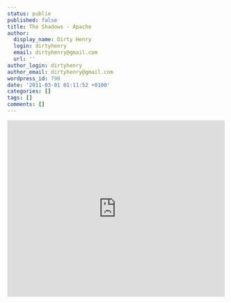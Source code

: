 ```yaml
---
status: publie
published: false
title: The Shadows - Apache
author:
  display_name: Dirty Henry
  login: dirtyhenry
  email: dirtyhenry@gmail.com
  url: ''
author_login: dirtyhenry
author_email: dirtyhenry@gmail.com
wordpress_id: 790
date: '2011-03-01 01:11:52 +0100'
categories: []
tags: []
comments: []
---
```

<iframe title="YouTube video player" width="500" height="405" src="http://www.youtube.com/embed/SLocafpLMi0?rel=0" frameborder="0" allowfullscreen></iframe>
